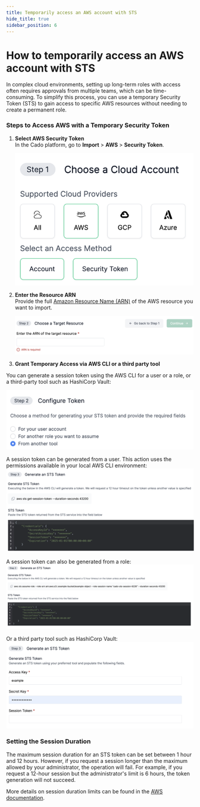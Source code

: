 ```yaml
---
title: Temporarily access an AWS account with STS
hide_title: true
sidebar_position: 6
---
```


# How to temporarily access an AWS account with STS

In complex cloud environments, setting up long-term roles with access often requires approvals from multiple teams, which can be time-consuming. To simplify this process, you can use a temporary Security Token (STS) to gain access to specific AWS resources without needing to create a permanent role.

### Steps to Access AWS with a Temporary Security Token

1. **Select AWS Security Token**  
   In the Cado platform, go to **Import** > **AWS** > **Security Token**.

   ![Security Token](/img/security-token.png)

2. **Enter the Resource ARN**  
   Provide the full [Amazon Resource Name (ARN)](https://docs.aws.amazon.com/IAM/latest/UserGuide/reference-arns.html) of the AWS resource you want to import.

   ![ARN](/img/arn.png)

3. **Grant Temporary Access via AWS CLI or a third party tool**  

You can generate a session token using the AWS CLI for a user or a role, or a third-party tool such as HashiCorp Vault:

   ![Configure Token](/img/configure_token.png)

A session token can be generated from a user. This action uses the permissions available in your local AWS CLI environment:
   ![Session](/img/sts_session_token.png)

A session token can also be generated from a role:
   ![Role](/img/sts_role_token.png)

Or a third party tool such as HashiCorp Vault:
   ![Third party tool](/img/sts_third_part_token.png)


### Setting the Session Duration

The maximum session duration for an STS token can be set between 1 hour and 12 hours. However, if you request a session longer than the maximum allowed by your administrator, the operation will fail. For example, if you request a 12-hour session but the administrator's limit is 6 hours, the token generation will not succeed.

More details on session duration limits can be found in the [AWS documentation](https://awscli.amazonaws.com/v2/documentation/api/latest/reference/sts/assume-role.html).
